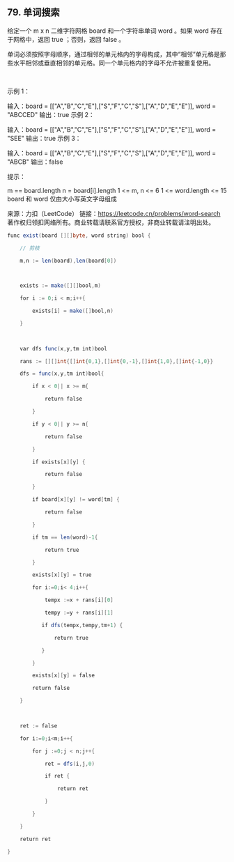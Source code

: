 ## 79. 单词搜索
给定一个 m x n 二维字符网格 board 和一个字符串单词 word 。如果 word 存在于网格中，返回 true ；否则，返回 false 。

单词必须按照字母顺序，通过相邻的单元格内的字母构成，其中“相邻”单元格是那些水平相邻或垂直相邻的单元格。同一个单元格内的字母不允许被重复使用。

 

示例 1：


输入：board = [["A","B","C","E"],["S","F","C","S"],["A","D","E","E"]], word = "ABCCED"
输出：true
示例 2：


输入：board = [["A","B","C","E"],["S","F","C","S"],["A","D","E","E"]], word = "SEE"
输出：true
示例 3：


输入：board = [["A","B","C","E"],["S","F","C","S"],["A","D","E","E"]], word = "ABCB"
输出：false
 

提示：

m == board.length
n = board[i].length
1 <= m, n <= 6
1 <= word.length <= 15
board 和 word 仅由大小写英文字母组成

来源：力扣（LeetCode）
链接：https://leetcode.cn/problems/word-search
著作权归领扣网络所有。商业转载请联系官方授权，非商业转载请注明出处。

```java
func exist(board [][]byte, word string) bool {

    // 剪枝

    m,n := len(board),len(board[0])

  

    exists := make([][]bool,m)

    for i := 0;i < m;i++{

        exists[i] = make([]bool,n)

    }

  

    var dfs func(x,y,tm int)bool

    rans := [][]int{[]int{0,1},[]int{0,-1},[]int{1,0},[]int{-1,0}}

    dfs = func(x,y,tm int)bool{

        if x < 0|| x >= m{

            return false

        }

        if y < 0|| y >= n{

            return false

        }

        if exists[x][y] {

            return false

        } 

        if board[x][y] != word[tm] {

            return false

        }

        if tm == len(word)-1{

            return true

        }

        exists[x][y] = true

        for i:=0;i< 4;i++{

            tempx :=x + rans[i][0]

            tempy :=y + rans[i][1] 

           if dfs(tempx,tempy,tm+1) {

               return true

           }

        }

        exists[x][y] = false

        return false

    }

  

    ret := false

    for i:=0;i<m;i++{

        for j :=0;j < n;j++{

            ret = dfs(i,j,0)

            if ret {

                return ret

            }

        }

    } 

    return ret

}
```